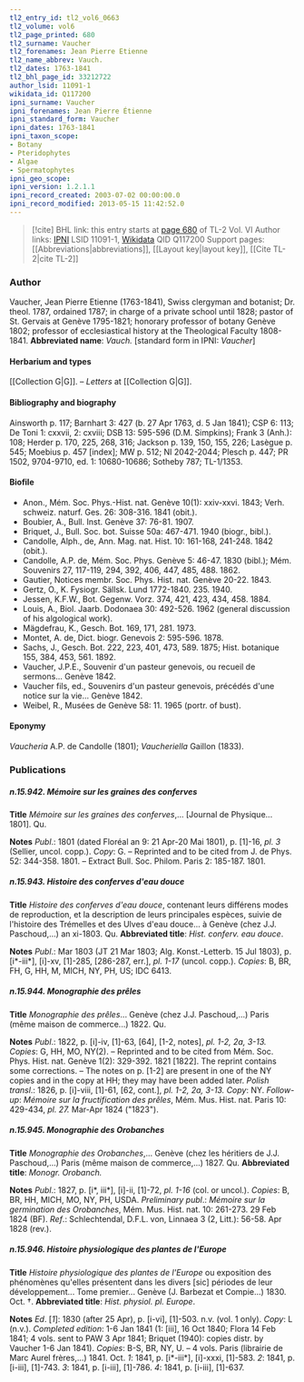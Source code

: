 ```yaml
---
tl2_entry_id: tl2_vol6_0663
tl2_volume: vol6
tl2_page_printed: 680
tl2_surname: Vaucher
tl2_forenames: Jean Pierre Etienne
tl2_name_abbrev: Vauch.
tl2_dates: 1763-1841
tl2_bhl_page_id: 33212722
author_lsid: 11091-1
wikidata_id: Q117200
ipni_surname: Vaucher
ipni_forenames: Jean Pierre Étienne
ipni_standard_form: Vaucher
ipni_dates: 1763-1841
ipni_taxon_scope: 
- Botany
- Pteridophytes
- Algae
- Spermatophytes
ipni_geo_scope: 
ipni_version: 1.2.1.1
ipni_record_created: 2003-07-02 00:00:00.0
ipni_record_modified: 2013-05-15 11:42:52.0
---
```


> [!cite] BHL link: this entry starts at [page 680](https://www.biodiversitylibrary.org/page/33212722) of TL-2 Vol. VI
> Author links: [IPNI](https://www.ipni.org/a/11091-1) LSID 11091-1, [Wikidata](https://www.wikidata.org/wiki/Q117200) QID Q117200
> Support pages: [[Abbreviations|abbreviations]], [[Layout key|layout key]], [[Cite TL-2|cite TL-2]]

### Author

Vaucher, Jean Pierre Etienne (1763-1841), Swiss clergyman and botanist; Dr. theol. 1787, ordained 1787; in charge of a private school until 1828; pastor of St. Gervais at Genève 1795-1821; honorary professor of botany Genève 1802; professor of ecclesiastical history at the Theological Faculty 1808-1841. 
**Abbreviated name**: *Vauch.* \[standard form in IPNI: *Vaucher*\]

#### Herbarium and types

[[Collection G|G]]. – *Letters* at [[Collection G|G]].

#### Bibliography and biography

Ainsworth p. 117; Barnhart 3: 427 (b. 27 Apr 1763, d. 5 Jan 1841); CSP 6: 113; De Toni 1: cxxvii, 2: cxviii; DSB 13: 595-596 (D.M. Simpkins); Frank 3 (Anh.): 108; Herder p. 170, 225, 268, 316; Jackson p. 139, 150, 155, 226; Lasègue p. 545; Moebius p. 457 \[index\]; MW p. 512; NI 2042-2044; Plesch p. 447; PR 1502, 9704-9710, ed. 1: 10680-10686; Sotheby 787; TL-1/1353.

#### Biofile

- Anon., Mém. Soc. Phys.-Hist. nat. Genève 10(1): xxiv-xxvi. 1843; Verh. schweiz. naturf. Ges. 26: 308-316. 1841 (obit.).
- Boubier, A., Bull. Inst. Genève 37: 76-81. 1907.
- Briquet, J., Bull. Soc. bot. Suisse 50a: 467-471. 1940 (biogr., bibl.).
- Candolle, Alph., de, Ann. Mag. nat. Hist. 10: 161-168, 241-248. 1842 (obit.).
- Candolle, A.P. de, Mém. Soc. Phys. Genève 5: 46-47. 1830 (bibl.); Mém. Souvenirs 27, 117-119, 294, 392, 406, 447, 485, 488. 1862.
- Gautier, Notices membr. Soc. Phys. Hist. nat. Genève 20-22. 1843.
- Gertz, O., K. Fysiogr. Sällsk. Lund 1772-1840. 235. 1940.
- Jessen, K.F.W., Bot. Gegenw. Vorz. 374, 421, 423, 434, 458. 1884.
- Louis, A., Biol. Jaarb. Dodonaea 30: 492-526. 1962 (general discussion of his algological work).
- Mägdefrau, K., Gesch. Bot. 169, 171, 281. 1973.
- Montet, A. de, Dict. biogr. Genevois 2: 595-596. 1878.
- Sachs, J., Gesch. Bot. 222, 223, 401, 473, 589. 1875; Hist. botanique 155, 384, 453, 561. 1892.
- Vaucher, J.P.E., Souvenir d'un pasteur genevois, ou recueil de sermons... Genève 1842.
- Vaucher fils, ed., Souvenirs d'un pasteur genevois, précédés d'une notice sur la vie... Genève 1842.
- Weibel, R., Musées de Genève 58: 11. 1965 (portr. of bust).

#### Eponymy

*Vaucheria* A.P. de Candolle (1801); *Vaucheriella* Gaillon (1833).

### Publications

##### n.15.942. Mémoire sur les graines des conferves

**Title**
*Mémoire sur les graines des conferves*,... \[Journal de Physique... 1801\]. Qu.

**Notes**
*Publ*.: 1801 (dated Floréal an 9: 21 Apr-20 Mai 1801), p. \[1\]-16, *pl. 3* (Sellier, uncol. copp.). *Copy*: G. – Reprinted and to be cited from J. de Phys. 52: 344-358. 1801. – Extract Bull. Soc. Philom. Paris 2: 185-187. 1801.

##### n.15.943. Histoire des conferves d'eau douce

**Title**
*Histoire des conferves d'eau douce*, contenant leurs différens modes de reproduction, et la description de leurs principales espèces, suivie de l'histoire des Trémelles et des Ulves d'eau douce... à Genève (chez J.J. Paschoud,...) an xi-1803. Qu.
**Abbreviated title**: *Hist. conferv. eau douce*.

**Notes**
*Publ*.: Mar 1803 (JT 21 Mar 1803; Alg. Konst.-Letterb. 15 Jul 1803), p. \[i\*-iii\*\], \[i\]-xv, \[1\]-285, \[286-287, err.\], *pl. 1-17* (uncol. copp.). *Copies*: B, BR, FH, G, HH, M, MICH, NY, PH, US; IDC 6413.

##### n.15.944. Monographie des prêles

**Title**
*Monographie des prêles*... Genève (chez J.J. Paschoud,...) Paris (même maison de commerce...) 1822. Qu.

**Notes**
*Publ*.: 1822, p. \[i\]-iv, \[1\]-63, \[64\], \[1-2, notes\], *pl. 1-2, 2a, 3-13. Copies*: G, HH, MO, NY(2). – Reprinted and to be cited from Mém. Soc. Phys. Hist. nat. Genève 1(2): 329-392. 1821 \[1822\]. The reprint contains some corrections. – The notes on p. \[1-2\] are present in one of the NY copies and in the copy at HH; they may have been added later.
*Polish transl*.: 1826, p. \[i\]-viii, \[1\]-61, \[62, cont.\], *pl. 1-2, 2a, 3-13. Copy*: NY.
*Follow-up*: *Mémoire sur la fructification des prêles*, Mém. Mus. Hist. nat. Paris 10: 429-434, *pl. 27.* Mar-Apr 1824 ("1823").

##### n.15.945. Monographie des Orobanches

**Title**
*Monographie des Orobanches*,... Genève (chez les héritiers de J.J. Paschoud,...) Paris (même maison de commerce,...) 1827. Qu.
**Abbreviated title**: *Monogr. Orobanch.*

**Notes**
*Publ*.: 1827, p. \[i\*, iii\*\], \[i\]-ii, \[1\]-72, *pl. 1-16* (col. or uncol.). *Copies*: B, BR, HH, MICH, MO, NY, PH, USDA.
*Preliminary publ*.: *Mémoire sur la germination des Orobanches*, Mém. Mus. Hist. nat. 10: 261-273. 29 Feb 1824 (BF).
*Ref*.: Schlechtendal, D.F.L. von, Linnaea 3 (2, Litt.): 56-58. Apr 1828 (rev.).

##### n.15.946. Histoire physiologique des plantes de l'Europe

**Title**
*Histoire physiologique des plantes de l'Europe* ou exposition des phénomènes qu'elles présentent dans les divers \[sic\] périodes de leur développement... Tome premier... Genève (J. Barbezat et Compie...) 1830. Oct. †.
**Abbreviated title**: *Hist. physiol. pl. Europe*.

**Notes**
*Ed*. \[*1*\]: 1830 (after 25 Apr), p. \[i-vi\], \[1\]-503. n.v. (vol. 1 only). *Copy*: L (n.v.).
*Completed edition*: 1-6 Jan 1841 (1: \[iii\], 16 Oct 1840; Flora 14 Feb 1841; 4 vols. sent to PAW 3 Apr 1841; Briquet (1940): copies distr. by Vaucher 1-6 Jan 1841). *Copies*: B-S, BR, NY, U. – 4 vols. Paris (librairie de Marc Aurel frères,...) 1841. Oct.
*1*: 1841, p. \[i\*-iii\*\], \[i\]-xxxi, \[1\]-583.
*2*: 1841, p. \[i-iii\], \[1\]-743.
*3*: 1841, p. \[i-iii\], \[1\]-786.
*4*: 1841, p. \[i-iii\], \[1\]-637.

